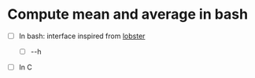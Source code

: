 # Compute mean and average in bash

- [ ] In bash: interface inspired from [lobster](https://github.com/justchokingaround/lobster/blob/main/lobster.sh)
    - [ ] --h
- [ ] In C





